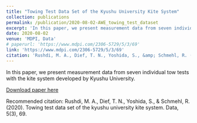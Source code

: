 ```yaml
---
title: "Towing Test Data Set of the Kyushu University Kite System"
collection: publications
permalink: /publication/2020-08-02-AWE_towing_test_dataset
excerpt: 'In this paper, we present measurement data from seven individual tow tests with the kite system developed by Kyushu University.  '
date: 2020-08-02
venue: 'MDPI, Data'
# paperurl: 'https://www.mdpi.com/2306-5729/5/3/69'
link: 'https://www.mdpi.com/2306-5729/5/3/69'
citation: 'Rushdi, M. A., Dief, T. N., Yoshida, S., &amp; Schmehl, R. (2020). Towing test data set of the kyushu university kite system. Data, 5(3), 69.'
---
```

In this paper, we present measurement data from seven individual tow tests with the kite system developed by Kyushu University.  

[Download paper here](https://www.mdpi.com/2306-5729/5/3/69)

Recommended citation: Rushdi, M. A., Dief, T. N., Yoshida, S., & Schmehl, R. (2020). Towing test data set of the kyushu university kite system. Data, 5(3), 69.